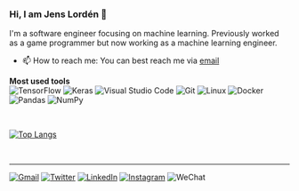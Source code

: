 ### Hi, I am Jens Lordén 👋
I'm a software engineer focusing on machine learning.
Previously worked as a game programmer but now working as a machine learning engineer.

- 📫 How to reach me: You can best reach me via [email][mail]

<!-- Most used tools -->
**Most used tools** <br>
![TensorFlow][TensorFlow]
![Keras][Keras]
![Visual Studio Code][Visual_Studio_Code]
![Git][Git]
![Linux][Linux]
![Docker][Docker]
![Pandas][Pandas]
![NumPy][NumPy]

<br>

<!-- Most used languages -->
[![Top Langs](https://github-readme-stats.vercel.app/api/top-langs/?username=celsuss&hide=html&layout=compact&theme=gruvbox)](https://github.com/anuraghazra/github-readme-stats)

<br>
<!-- Social Media -->

---

[![Gmail][gmail_badge]][mail]
[![Twitter][Twitter_badge]][Twitter]
[![LinkedIn][LinkedIn_badge]][LinkedIn]
[![Instagram][Instagram_badge]][Instagram]
![WeChat][WeChat_badge]

[mail]: mailto:jenslorden@gmail.com
[Twitter]: https://twitter.com/jens_lorden/
[LinkedIn]: https://www.linkedin.com/in/jens-lordén-24548660/
[Instagram]: https://www.instagram.com/jenslorden/

[gmail_badge]: https://img.shields.io/badge/Gmail-D14836?style=for-the-badge&logo=gmail&logoColor=white
[Twitter_badge]: https://img.shields.io/badge/jens_lorden-%231DA1F2.svg?style=for-the-badge&logo=Twitter&logoColor=white
[LinkedIn_badge]: https://img.shields.io/badge/linkedin-%230077B5.svg?style=for-the-badge&logo=linkedin&logoColor=white
[Instagram_badge]: https://img.shields.io/badge/jenslorden-%23E4405F.svg?style=for-the-badge&logo=Instagram&logoColor=white
[WeChat_badge]: https://img.shields.io/badge/WeChat-07C160?style=for-the-badge&logo=wechat&logoColor=white 

[TensorFlow]: https://img.shields.io/badge/TensorFlow-%23FF6F00.svg?style=for-the-badge&logo=TensorFlow&logoColor=white
[Keras]: https://img.shields.io/badge/Keras-%23D00000.svg?style=for-the-badge&logo=Keras&logoColor=white
[Visual_Studio_Code]: https://img.shields.io/badge/VisualStudioCode-0078d7.svg?style=for-the-badge&logo=visual-studio-code&logoColor=white
[Git]: https://img.shields.io/badge/git-%23F05033.svg?style=for-the-badge&logo=git&logoColor=white
[Linux]: https://img.shields.io/badge/Linux-FCC624?style=for-the-badge&logo=linux&logoColor=black
[Docker]: https://img.shields.io/badge/docker-%230db7ed.svg?style=for-the-badge&logo=docker&logoColor=white
[Pandas]: https://img.shields.io/badge/pandas-%23150458.svg?style=for-the-badge&logo=pandas&logoColor=white
[NumPy]: https://img.shields.io/badge/numpy-%23013243.svg?style=for-the-badge&logo=numpy&logoColor=white

<!-- [![Twitter URL](https://img.shields.io/twitter/url/https/twitter.com/Jens_Lorden.svg?style=social&label=Follow%20%40Jens_Lorden)](https://twitter.com/Jens_Lorden) -->

<!-- [<img src='https://cdn.jsdelivr.net/npm/simple-icons@3.0.1/icons/github.svg' alt='github' height='40'>](https://github.com/Celsuss) 
[<img src='https://cdn.jsdelivr.net/npm/simple-icons@3.0.1/icons/linkedin.svg' alt='linkedin' height='40'>](https://www.linkedin.com/in/jens-lordén-24548660/)
[<img src='https://cdn.jsdelivr.net/npm/simple-icons@3.0.1/icons/instagram.svg' alt='instagram' height='40'>](https://www.instagram.com/jenslorden/)
[<img src='https://cdn.jsdelivr.net/npm/simple-icons@3.0.1/icons/twitter.svg' alt='twitter' height='40'>](https://twitter.com/jens_lorden)
[<img src='https://cdn.jsdelivr.net/npm/simple-icons@3.0.1/icons/icloud.svg' alt='website' height='40'>](https://celsuss.github.io/)   -->

<!--
**Celsuss/celsuss** is a ✨ _special_ ✨ repository because its `README.md` (this file) appears on your GitHub profile.

Here are some ideas to get you started:

- 🔭 I’m currently working on ...
- 🌱 I’m currently learning ...
- 👯 I’m looking to collaborate on ...
- 🤔 I’m looking for help with ...
- 💬 Ask me about ...
- 😄 Pronouns: ...
- ⚡ Fun fact: ...
-->

